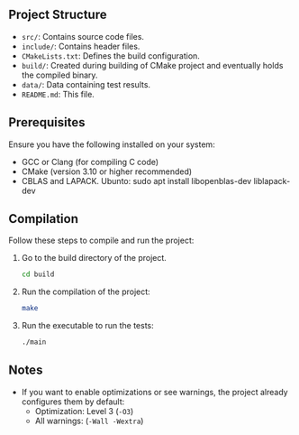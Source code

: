 ## Project Structure

- `src/`: Contains source code files.
- `include/`: Contains header files.
- `CMakeLists.txt`: Defines the build configuration.
- `build/`: Created during building of CMake project and eventually holds the compiled binary.
- `data/`: Data containing test results.
- `README.md`: This file.

## Prerequisites

Ensure you have the following installed on your system:

- GCC or Clang (for compiling C code)
- CMake (version 3.10 or higher recommended)
- CBLAS and LAPACK. Ubunto: sudo apt install libopenblas-dev liblapack-dev


## Compilation

Follow these steps to compile and run the project:

1. Go to the build directory of the project.
   ```bash
   cd build
   ```

2. Run the compilation of the project:
   ```bash
   make
   ```

3. Run the executable to run the tests:
   ```bash
   ./main
   ```

## Notes

- If you want to enable optimizations or see warnings, the project already configures them by default:
  - Optimization: Level 3 (`-O3`)
  - All warnings: (`-Wall -Wextra`)




